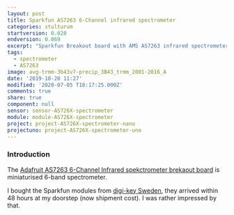 ```yaml
---
layout: post
title: Sparkfun AS7263 6-Channel infrared spectrometer
categories: stulturum
startversion: 0.020
endversion: 0.069
excerpt: "Sparkfun Breakout board with AMS AS7263 infrared spectrometer"
tags:
  - spectrometer
  - AS7263
image: avg-trmm-3b43v7-precip_3B43_trmm_2001-2016_A
date: '2019-10-20 11:27'
modified: '2020-07-05 T18:17:25.000Z'
comments: true
share: true
component: null
sensor: sensor-AS726X-spectrometer
module: module-AS726X-spectrometer
project: project-AS726X-spectrometer-nano
projectuno: project-AS726X-spectrometer-uno
---
```


### Introduction

The [Adafruit AS7263 6-Channel Infrared spekctrometer brekaout board](https://www.sparkfun.com/products/14351) is miniaturised 6-band spectrometer.

I bought the Sparkfun modules from [digi-key Sweden](https://www.digikey.se), they arrived within 48 hours at my doorstep (now shipment cost). I was rather impressed by that.

